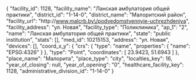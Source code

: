 {
    "facility_id": 1128,
    "facility_name": "Ланская амбулатория общей практики",
    "district_id": "1-14-0",
    "district_name": "Малоритский район",
    "facility_url": "http:\/\/www.malcrb.by\/podvedomstvennyie-uchrezhdeniya",
    "facility_address": "ул. Новая",
    "facility_type": "Поликлиника",
    "ap_1": "2",
    "name": "Ланская амбулатория общей практики",
    "state": "public institution",
    "stats": [],
    "med_id": 10215153,
    "address": "ул. Новая",
    "devices": [],
    "coord_x_y": {
        "crs": {
            "type": "name",
            "properties": {
                "name": "EPSG:4326"
            }
        },
        "type": "Point",
        "coordinates": [
            23.9423,
            51.6943
        ]
    },
    "place_name": "Малорита",
    "place_type": "city",
    "localties_key": 16,
    "year_of_closing": null,
    "year_of_opening": "0",
    "healthcare_facility_key": 1128,
    "administrative_division_id": "1-14-0"
}